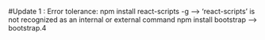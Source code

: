 #Update 1 : Error tolerance:
   npm install react-scripts -g --> ‘react-scripts’ is not recognized as an internal or external command
   npm install bootstrap --> bootstrap.4

